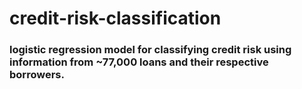 # credit-risk-classification
### logistic regression model for classifying credit risk using information from ~77,000 loans and their respective borrowers.

